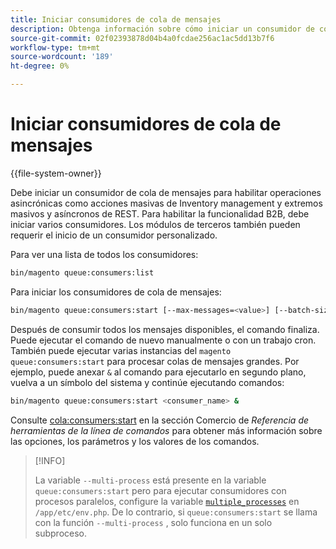 ```yaml
---
title: Iniciar consumidores de cola de mensajes
description: Obtenga información sobre cómo iniciar un consumidor de cola de mensajes.
source-git-commit: 02f02393878d04b4a0fcdae256ac1ac5dd13b7f6
workflow-type: tm+mt
source-wordcount: '189'
ht-degree: 0%

---
```



# Iniciar consumidores de cola de mensajes

{{file-system-owner}}

Debe iniciar un consumidor de cola de mensajes para habilitar operaciones asincrónicas como acciones masivas de Inventory management y extremos masivos y asíncronos de REST. Para habilitar la funcionalidad B2B, debe iniciar varios consumidores. Los módulos de terceros también pueden requerir el inicio de un consumidor personalizado.

Para ver una lista de todos los consumidores:

```bash
bin/magento queue:consumers:list
```

Para iniciar los consumidores de cola de mensajes:

```bash
bin/magento queue:consumers:start [--max-messages=<value>] [--batch-size=<value>] [--single-thread] [--area-code=<value>] [--multi-process=<value>] <consumer_name>
```

Después de consumir todos los mensajes disponibles, el comando finaliza. Puede ejecutar el comando de nuevo manualmente o con un trabajo cron. También puede ejecutar varias instancias del `magento queue:consumers:start` para procesar colas de mensajes grandes. Por ejemplo, puede anexar `&` al comando para ejecutarlo en segundo plano, vuelva a un símbolo del sistema y continúe ejecutando comandos:

```bash
bin/magento queue:consumers:start <consumer_name> &
```

Consulte [cola:consumers:start](https://devdocs.magento.com/guides/v2.4/reference/cli/magento-commerce.html#queueconsumersstart) en la sección Comercio de _Referencia de herramientas de la línea de comandos_ para obtener más información sobre las opciones, los parámetros y los valores de los comandos.

>[!INFO]
>
>La variable `--multi-process` está presente en la variable `queue:consumers:start` pero para ejecutar consumidores con procesos paralelos, configure la variable [`multiple_processes`](../queues/manage-message-queues.md#configuration) en `/app/etc/env.php`. De lo contrario, si `queue:consumers:start` se llama con la función `--multi-process` , solo funciona en un solo subproceso.
